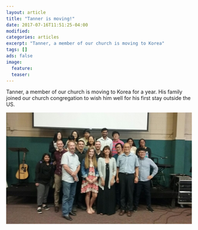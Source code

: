 ```yaml
---
layout: article
title: "Tanner is moving!"
date: 2017-07-16T11:51:25-04:00
modified:
categories: articles
excerpt: "Tanner, a member of our church is moving to Korea"
tags: []
ads: false
image:
  feature:
  teaser:
---
```


Tanner, a member of our church is moving to Korea for a year. His family joined
our church congregation to wish him well for his first stay outside the US.

![Tanner](/images/tanner.jpg)
